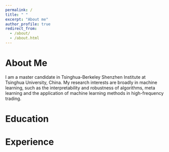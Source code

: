 ```yaml
---
permalink: /
title: " "
excerpt: "About me"
author_profile: true
redirect_from: 
  - /about/
  - /about.html
---
```




About Me
======
I am a master candidate in Tsinghua-Berkeley Shenzhen Institute at Tsinghua University, China. My research interests are broadly in machine learning, such as the interpretability and robustness of algorithms, meta learning and the application of machine learning methods in high-frequency trading.

Education
======

Experience
======


